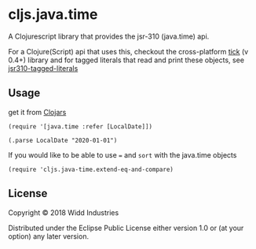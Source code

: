 # cljs.java.time

A Clojurescript library that provides the jsr-310 (java.time) api.
 
For a Clojure(Script) api that uses this, checkout the cross-platform [tick](https://clojars.org/tick/versions/0.4.0-alpha) (v 0.4+) library
and for tagged literals that read and print these objects, see [jsr310-tagged-literals](https://clojars.org/jsr310-tagged-literals)

## Usage

get it from [Clojars](https://clojars.org/cljs.java-time) 

```
(require '[java.time :refer [LocalDate]])

(.parse LocalDate "2020-01-01")
```

If you would like to be able to use `=` and `sort` with the java.time objects

```
(require 'cljs.java-time.extend-eq-and-compare)
```

## License

Copyright © 2018 Widd Industries

Distributed under the Eclipse Public License either version 1.0 or (at
your option) any later version.
